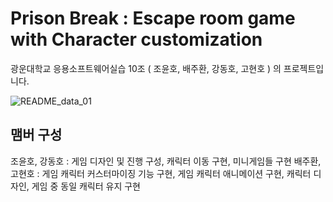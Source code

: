 # Prison Break : Escape room game with Character customization

광운대학교 응용소프트웨어실습 10조 ( 조윤호, 배주환, 강동호, 고현호 ) 의 프로젝트입니다.

![README_data_01](https://github.com/user-attachments/assets/7df3b2af-72f7-4813-b17a-650b5f943d75)



## 맴버 구성

조윤호, 강동호 : 게임 디자인 및 진행 구성, 캐릭터 이동 구현, 미니게임들 구현
배주환, 고현호 : 게임 캐릭터 커스터마이징 기능 구현, 게임 캐릭터 애니메이션 구현, 캐릭터 디자인, 게임 중 동일 캐릭터 유지 구현

